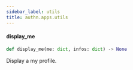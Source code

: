 ```yaml
---
sidebar_label: utils
title: authn.apps.utils
---
```


#### display\_me

```python
def display_me(me: dict, infos: dict) -> None
```

Display a my profile.

